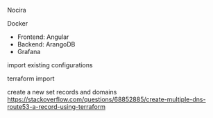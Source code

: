 
Nocira

Docker
- Frontend: Angular
- Backend: ArangoDB
- Grafana

import existing configurations

terraform import

create a new set records and domains 
https://stackoverflow.com/questions/68852885/create-multiple-dns-route53-a-record-using-terraform

